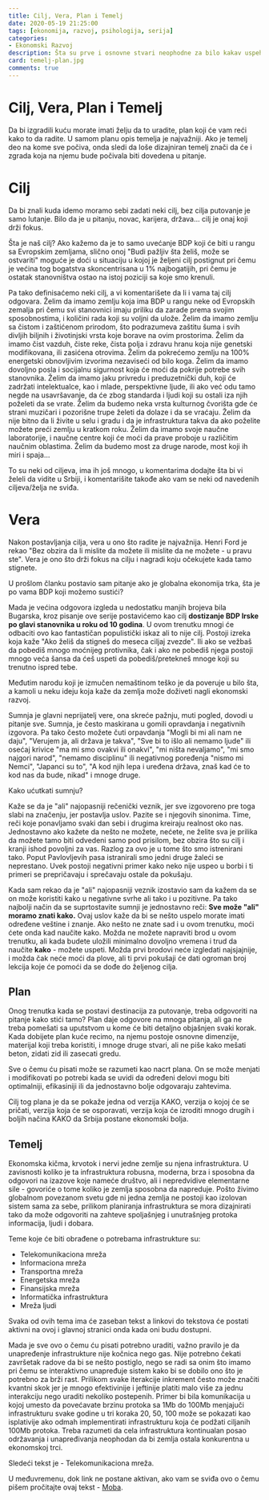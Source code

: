 ```yaml
---
title: Cilj, Vera, Plan i Temelj 
date: 2020-05-19 21:25:00
tags: [ekonomija, razvoj, psihologija, serija]
categories:
- Ekonomski Razvoj 
description: Šta su prve i osnovne stvari neophodne za bilo kakav uspeh?
card: temelj-plan.jpg
comments: true
---
```


# Cilj, Vera, Plan i Temelj

Da bi izgradili kuću morate imati želju da to uradite, plan koji će vam reći kako to da radite. U samom planu opis temelja je najvažniji. Ako je temelj deo na kome sve počiva, onda sledi da loše dizajniran temelj znači da će i zgrada koja na njemu bude počivala biti dovedena u pitanje.

# Cilj

Da bi znali kuda idemo moramo sebi zadati neki cilj, bez cilja putovanje je samo lutanje. Bilo da je u pitanju, novac, karijera, država… cilj je onaj koji drži fokus.

Šta je naš cilj? Ako kažemo da je to samo uvećanje BDP koji će biti u rangu sa Evropskim zemljama, slično onoj "Budi pažljiv šta želiš, može se ostvariti" moguće je doći u situaciju u kojoj je željeni cilj postignut pri čemu je većina tog bogatstva skoncentrisana u 1% najbogatijih, pri čemu je ostatak stanovništva ostao na istoj poziciji sa koje smo krenuli. 

Pa tako definisaćemo neki cilj, a vi komentarišete da li i vama taj cilj odgovara.
Želim da imamo zemlju koja ima BDP u rangu neke od Evropskih zemalja pri čemu svi stanovnici imaju priliku da zarade prema svojim sposobnostima, i količini rada koji su voljni da ulože. Želim da imamo zemlju sa čistom i zaštićenom prirodom, što podrazumeva zaštitu šuma i svih divljih biljnih i životinjski vrsta koje borave na ovim prostorima. Želim da imamo čist vazduh, čiste reke, čista polja i zdravu hranu koja nije genetski  modifikovana, ili zasićena otrovima. Želim da pokrećemo zemlju na 100% energetski obnovljivim izvorima nezaviseći od bilo koga. Želim da imamo dovoljno posla i socijalnu sigurnost koja će moći da pokrije potrebe svih stanovnika. Želim da imamo jaku privredu i preduzetnički duh, koji će zadržati intelektualce, kao i mlade, perspektivne ljude, ili ako već odu tamo negde na usavršavanje, da će zbog standarda i ljudi koji su ostali iza njih poželeti da se vrate. Želim da budemo neka vrsta kulturnog čvorišta gde će strani muzičari i pozorišne trupe želeti da dolaze i da se vraćaju. Želim da nije bitno da li živite u selu i gradu i da je infrastruktura takva da ako poželite možete preći zemlju u kratkom roku. Želim da imamo svoje naučne laboratorije, i naučne centre koji će moći da prave proboje u različitim naučnim oblastima. Želim da budemo most za druge narode, most koji ih miri i spaja...

To su neki od ciljeva, ima ih još mnogo, u komentarima dodajte šta bi vi želeli da vidite u Srbiji, i komentarišite takođe ako vam se neki od navedenih ciljeva/želja ne sviđa.

# Vera

Nakon postavljanja cilja, vera u ono što radite je najvažnija. Henri Ford je rekao "Bez obzira da li mislite da možete ili mislite da ne možete - u pravu ste". Vera je ono što drži fokus na cilju i nagradi koju očekujete kada tamo stignete. 

U prošlom članku postavio sam pitanje ako je globalna ekonomija trka, šta je po vama BDP koji možemo sustići?

Mada je većina odgovora izgleda u nedostatku manjih brojeva bila Bugarska, kroz pisanje ove serije postavićemo kao cilj **dostizanje BDP Irske po glavi stanovnika u roku od 10 godina**. U ovom trenutku mnogi će odbaciti ovo kao fantastičan populistički iskaz ali to nije cilj. Postoji izreka koja kaže "Ako želiš da stigneš do meseca ciljaj zvezde". Ili ako se vežbaš da pobediš mnogo moćnijeg protivnika, čak i ako ne pobediš njega postoji mnogo veća šansa da ćeš uspeti da pobediš/pretekneš mnoge koji su trenutno ispred tebe.

Međutim narodu koji je izmučen nemaštinom teško je da poveruje u bilo šta, a kamoli u neku ideju koja kaže da zemlja može doživeti nagli ekonomski razvoj. 

Sumnja je glavni neprijatelj vere, ona skreće pažnju, muti pogled, dovodi u pitanje sve. 
Sumnja, je često maskirana u gomili opravdanja i negativnih izgovora.
Pa tako često možete čuti orpavdanja "Mogli bi mi ali nam ne daju", "Verujem ja, ali država je takva", "Sve bi to išlo ali nemamo ljude" ili osećaj krivice "ma mi smo ovakvi ili onakvi", "mi ništa nevaljamo", "mi smo najgori narod", "nemamo disciplinu" ili negativnog poređenja "nismo mi Nemci", "Japanci su to", "A kod njih lepa i uređena država, znaš kad će to kod nas da bude, nikad" i mnoge druge.

Kako ućutkati sumnju?

Kaže se da je "ali" najopasniji rečenički veznik, jer sve izgovoreno pre toga slabi na značenju, jer postavlja uslov. Pazite se i njegovih sinonima. Time, reči koje ponavljamo svaki dan sebi i drugima kreiraju realnost oko nas. Jednostavno ako kažete da nešto ne možete, nećete, ne želite sva je prilika da možete tamo biti odvedeni samo pod prisilom, bez obzira što su cilj i kranji ishod povoljni za vas. Razlog za ovo je u tome što smo istrenirani tako. 
Poput Pavlovljevih pasa istranirali smo jedni druge žaleći se neprestano. Uvek postoji negativni primer kako neko nije uspeo u borbi i ti primeri se prepričavaju i sprečavaju ostale da pokušaju. 

Kada sam rekao da je "ali" najopasniji veznik izostavio sam da kažem da se on može koristiti kako u negativne svrhe ali tako i u pozitivne.
Pa tako najbolji način da se suprtostavite sumnji je jednostavno reči: **Sve može "ali" moramo znati kako.**
Ovaj uslov kaže da bi se nešto uspelo morate imati određene veštine i znanje. Ako nešto ne znate sad i u ovom trenutku, moći ćete onda kad naučite kako.
Možda ne možete napraviti brod u ovom trenutku, ali kada budete uložili minimalno dovoljno vremena i trud da naučite **kako** - možete uspeti. Možda prvi brodovi neće izgledati najsjajnije, i možda čak neće moći da plove, ali ti prvi pokušaji će dati ogroman broj lekcija koje će pomoći da se dođe do željenog cilja.

## Plan

Onog trenutka kada se postavi destinacija za putovanje, treba odgovoriti na pitanje kako stići tamo?
Plan daje odgovore na mnoga pitanja, ali ga ne treba pomešati sa uputstvom u kome će biti detaljno objašnjen svaki korak. Kada dobijete plan kuće recimo, na njemu postoje osnovne dimenzije, materijal koji treba koristiti, i mnoge druge stvari, ali ne piše kako mešati beton, zidati zid ili zasecati gredu.

Sve o čemu ću pisati može se razumeti kao nacrt plana. On se može menjati i modifikovati po potrebi kada se uvidi da određeni delovi mogu biti optimalniji, efikasiniji ili da jednostavno bolje odgovaraju zahtevima.  

Cilj tog plana je da se pokaže jedna od verzija KAKO, verzija o kojoj će se pričati, verzija koja će se osporavati, verzija koja će izroditi mnogo drugih i boljih načina KAKO da Srbija postane ekonomski bolja.

## Temelj

Ekonomska kičma, krvotok i nervi jedne zemlje su njena infrastruktura. U zavisnosti koliko je ta infrastruktura robusna, moderna, brza i sposobna da odgovori na izazove koje nameće društvo, ali i nepredvidive elementarne sile - govoriće o tome koliko je zemlja sposobna da napreduje. Pošto živimo globalnom povezanom 
svetu gde ni jedna zemlja ne postoji kao izolovan sistem sama za sebe, prilikom planiranja infrastruktura se mora dizajnirati tako da može odgovoriti na zahteve spoljašnjeg i unutrašnjeg protoka informacija, ljudi i dobara.  

Teme koje će biti obrađene o potrebama infrastrukture su:

- Telekomunikaciona mreža
- Informaciona mreža
- Transportna mreža
- Energetska mreža
- Finansijska mreža
- Informatička infrastruktura
- Mreža ljudi

Svaka od ovih tema ima će zaseban tekst a linkovi do tekstova će postati aktivni na ovoj i glavnoj stranici onda kada oni budu dostupni.

Mada je sve ovo o čemu ću pisati potrebno uraditi, važno pravilo je da unapređenje infrastrukture nije kočnica nego gas. Nije potrebno čekati završetak radove da bi se nešto postiglo, nego se radi sa onim što imamo pri čemu se interaktivno unapređuje sistem kako bi se dobilo ono što je potrebno za brži rast. Prilikom svake iterakcije inkrement često može značiti kvantni skok jer je mnogo efektivinije i jeftinije platiti malo više za jednu interakciju nego uraditi nekoliko postepenih.
Primer bi bila komunikacija u kojoj umesto da povećavate brzinu protoka sa 1Mb do 100Mb menjajuči infrastrukturu svake godine u tri koraka 20, 50, 100 može se pokazati kao isplativije ako odmah implementirati infrastrukturu koja će podžati ciljanih 100Mb protoka. Treba razumeti da cela infrastruktura kontinualan posao održavanja i unapređivanja neophodan da bi zemlja ostala konkurentna u ekonomskoj trci.

Sledeći tekst je - Telekomunikaciona mreža.

U međuvremenu, dok link ne postane aktivan, ako vam se sviđa ovo o čemu pišem pročitajte ovaj tekst - [Moba](/articles/moba/).
